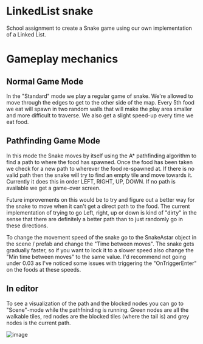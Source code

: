 # LinkedList snake

School assignment to create a Snake game using our own implementation of a Linked List. 

# Gameplay mechanics

## Normal Game Mode

In the "Standard" mode we play a regular game of snake. We're allowed to move through the edges to get to the other side of the map. Every 5th food we eat will spawn in two random walls that will make the play area smaller and more difficult to traverse. We also get a slight speed-up every time we eat food.

## Pathfinding Game Mode

In this mode the Snake moves by itself using the A* pathfinding algorithm to find a path to where the food has spawned. Once the food has been taken we check for a new path to wherever the food re-spawned at. If there is no valid path then the snake will try to find an empty tile and move towards it. Currently it does this in order LEFT, RIGHT, UP, DOWN. If no path is available we get a game-over screen.

Future improvements on this would be to try and figure out a better way for the snake to move when it can't get a direct path to the food. The current implementation of trying to go Left, right, up or down is kind of "dirty" in the sense that there are definitely a better path than to just randomly go in these directions.

To change the movement speed of the snake go to the SnakeAstar object in the scene / prefab and change the "Time between moves". The snake gets gradually faster, so if you want to lock it to a slower speed also change the "Min time between moves" to the same value. I'd recommend not going under 0.03 as I've noticed some issues with triggering the "OnTriggerEnter" on the foods at these speeds.

## In editor

To see a visualization of the path and the blocked nodes you can go to "Scene"-mode while the pathfninding is running. Green nodes are all the walkable tiles, red nodes are the blocked tiles (where the tail is) and grey nodes is the current path.

![image](https://user-images.githubusercontent.com/33944159/142617754-b3620999-737b-4e42-8206-33e9da9a3f23.png)
